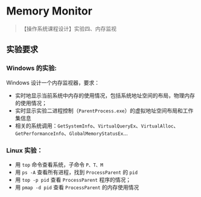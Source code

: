 # Memory Monitor

> 【操作系统课程设计】实验四、内存监视

## 实验要求

### Windows 的实验:

Windows 设计一个内存监视器，要求：

- 实时地显示当前系统中内存的使用情况，包括系统地址空间的布局，物理内存的使用情况；
-	实时显示实验二进程控制（`ParentProcess.exe`）的虚拟地址空间布局和工作集信息 
-	相关的系统调用：`GetSystemInfo`、`VirtualQueryEx`、`VirtualAlloc`、`GetPerformanceInfo`、`GlobalMemoryStatusEx`…

### Linux 实验：

-	用 `top` 命令查看系统，子命令 `P、T、M`
-	用 `ps -A` 查看所有进程，找到 `ProcessParent` 的 `pid`
-	用 `top -p pid` 查看 `ProcessParent` 程序的情况；
-	用 `pmap -d pid` 查看 `ProcessParent` 的内存使用情况
